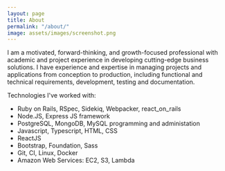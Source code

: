 ```yaml
---
layout: page
title: About
permalink: "/about/"
image: assets/images/screenshot.png
---
```


I am a motivated, forward-thinking, and growth-focused professional with academic and project experience in developing cutting-edge business solutions. I have experience and expertise in managing projects and applications from conception to production, including functional and technical requirements, development, testing and documentation.

Technologies I've worked with:

- Ruby on Rails, RSpec, Sidekiq, Webpacker, react_on_rails
- Node.JS, Express JS framework
- PostgreSQL, MongoDB, MySQL programming and administation
- Javascript, Typescript, HTML, CSS
- ReactJS
- Bootstrap, Foundation, Sass
- Git, CI, Linux, Docker
- Amazon Web Services: EC2, S3, Lambda
